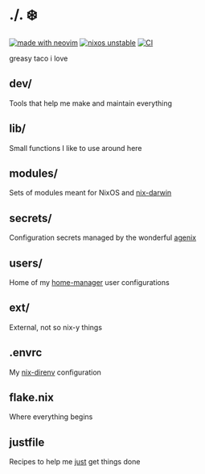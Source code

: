 # ./. ❄️

[![made with neovim](https://img.shields.io/static/v1?label=made%20with&message=neovim&color=00b952&style=flat-square&logo=neovim)](https://neovim.io/)
[![nixos unstable](https://img.shields.io/static/v1?label=NixOS&message=unstable&color=5277c3&style=flat-square&logo=nixos)](https://nixos.org/)
[![CI](https://github.com/getchoo/flake/actions/workflows/ci.yaml/badge.svg)](https://github.com/getchoo/flake/actions/workflows/ci.yaml)

greasy taco i love

## dev/

Tools that help me make and maintain everything

## lib/

Small functions I like to use around here

## modules/

Sets of modules meant for NixOS and
[nix-darwin](https://github.com/LnL7/nix-darwin)

## secrets/

Configuration secrets managed by the wonderful
[agenix](https://github.com/ryantm/agenix)

## users/

Home of my [home-manager](https://nix-community.github.io/home-manager/) user
configurations

## ext/

External, not so nix-y things

## .envrc

My [nix-direnv](https://github.com/nix-community/nix-direnv) configuration

## flake.nix

Where everything begins

## justfile

Recipes to help me [just](https://github.com/casey/just) get things done
